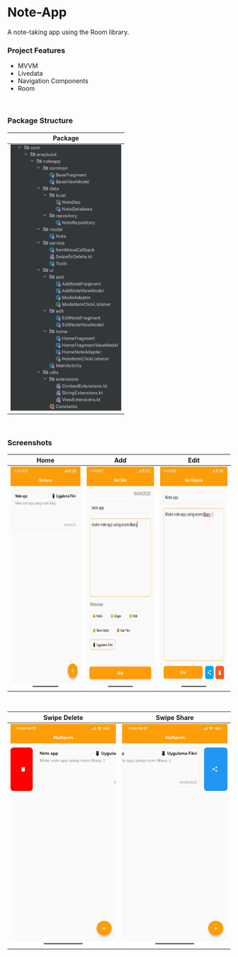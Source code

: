 # Note-App

A note-taking app using the Room library.

### Project Features

 - MVVM 
 - Livedata
 - Navigation Components
 - Room
 
  </br>
  
### Package Structure

| Package | 
| ----- | 
|<img src="media/package.png" width="250" height="600"/>|
 
  </br>
  
 ### Screenshots

| Home | Add | Edit |
| ----- | ------------ | ------------ |
|<img src="media/home.jpeg" width="250" height="500"/>|<img src="media/edit copy.jpeg" width="250" height="500"/>|<img src="media/edit.jpeg" width="250" height="500"/>|

 </br>
 
| Swipe Delete | Swipe Share 
| ----- | ------------ |
|<img src="media/swipteToDelete.jpeg" width="250" height="500"/>|<img src="media/swipteToShare.jpeg" width="250" height="500"/>


